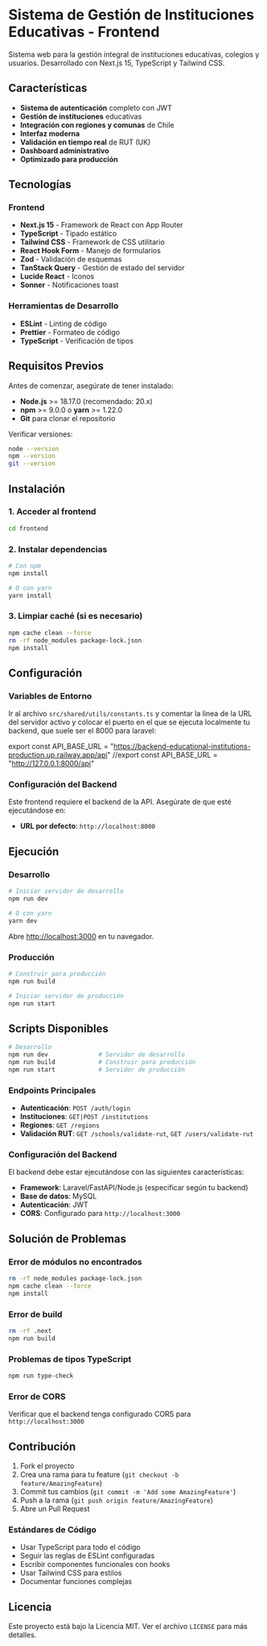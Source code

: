 # Sistema de Gestión de Instituciones Educativas - Frontend

Sistema web para la gestión integral de instituciones educativas, colegios y usuarios. Desarrollado con Next.js 15, TypeScript y Tailwind CSS.

## Características

- **Sistema de autenticación** completo con JWT
- **Gestión de instituciones** educativas
- **Integración con regiones y comunas** de Chile
- **Interfaz moderna**
- **Validación en tiempo real** de RUT (UK)
- **Dashboard administrativo**
- **Optimizado para producción**

## Tecnologías

### Frontend
- **Next.js 15** - Framework de React con App Router
- **TypeScript** - Tipado estático
- **Tailwind CSS** - Framework de CSS utilitario
- **React Hook Form** - Manejo de formularios
- **Zod** - Validación de esquemas
- **TanStack Query** - Gestión de estado del servidor
- **Lucide React** - Iconos
- **Sonner** - Notificaciones toast

### Herramientas de Desarrollo
- **ESLint** - Linting de código
- **Prettier** - Formateo de código
- **TypeScript** - Verificación de tipos

## Requisitos Previos

Antes de comenzar, asegúrate de tener instalado:

- **Node.js** >= 18.17.0 (recomendado: 20.x)
- **npm** >= 9.0.0 o **yarn** >= 1.22.0
- **Git** para clonar el repositorio

Verificar versiones:
```bash
node --version
npm --version
git --version
```

## Instalación

### 1. Acceder al frontend

```bash
cd frontend
```

### 2. Instalar dependencias

```bash
# Con npm
npm install

# O con yarn
yarn install
```

### 3. Limpiar caché (si es necesario)

```bash
npm cache clean --force
rm -rf node_modules package-lock.json
npm install
```

## Configuración

### Variables de Entorno

Ir al archivo `src/shared/utils/constants.ts` y comentar la linea de la URL del servidor activo y colocar el puerto en el que se ejecuta localmente tu backend, que suele ser el 8000 para laravel:

export const API_BASE_URL = "https://backend-educational-institutions-production.up.railway.app/api"
//export const API_BASE_URL = "http://127.0.0.1:8000/api"

### Configuración del Backend

Este frontend requiere el backend de la API. Asegúrate de que esté ejecutándose en:
- **URL por defecto**: `http://localhost:8000`

## Ejecución

### Desarrollo

```bash
# Iniciar servidor de desarrollo
npm run dev

# O con yarn
yarn dev
```

Abre [http://localhost:3000](http://localhost:3000) en tu navegador.

### Producción

```bash
# Construir para producción
npm run build

# Iniciar servidor de producción
npm run start
```

## Scripts Disponibles

```bash
# Desarrollo
npm run dev              # Servidor de desarrollo
npm run build            # Construir para producción
npm run start            # Servidor de producción
```

### Endpoints Principales

- **Autenticación**: `POST /auth/login`
- **Instituciones**: `GET|POST /institutions`
- **Regiones**: `GET /regions`
- **Validación RUT**: `GET /schools/validate-rut`, `GET /users/validate-rut`

### Configuración del Backend

El backend debe estar ejecutándose con las siguientes características:
- **Framework**: Laravel/FastAPI/Node.js (especificar según tu backend)
- **Base de datos**: MySQL
- **Autenticación**: JWT
- **CORS**: Configurado para `http://localhost:3000`

## Solución de Problemas

### Error de módulos no encontrados
```bash
rm -rf node_modules package-lock.json
npm cache clean --force
npm install
```

### Error de build
```bash
rm -rf .next
npm run build
```

### Problemas de tipos TypeScript
```bash
npm run type-check
```

### Error de CORS
Verificar que el backend tenga configurado CORS para `http://localhost:3000`

## Contribución

1. Fork el proyecto
2. Crea una rama para tu feature (`git checkout -b feature/AmazingFeature`)
3. Commit tus cambios (`git commit -m 'Add some AmazingFeature'`)
4. Push a la rama (`git push origin feature/AmazingFeature`)
5. Abre un Pull Request

### Estándares de Código

- Usar TypeScript para todo el código
- Seguir las reglas de ESLint configuradas
- Escribir componentes funcionales con hooks
- Usar Tailwind CSS para estilos
- Documentar funciones complejas

## Licencia

Este proyecto está bajo la Licencia MIT. Ver el archivo `LICENSE` para más detalles.
